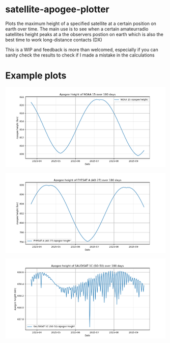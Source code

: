 # satellite-apogee-plotter
Plots the maximum height of a specified satellite at a certain position on earth over time.
The main use is to see when a certain amateurradio satellites height peaks at a the observers postion on earth which is also the best time to work long-distance contacts (DX)

This is a WIP and feedback is more than welcomed, especially if you can sanity check the results to check if I made a mistake in the calculations

# Example plots

![Image](example_plots/NOAA_15.png)

![Image](example_plots/AO-27.png)

![Image](example_plots/SO-50.png)
